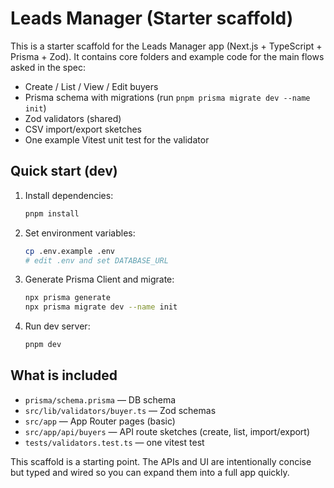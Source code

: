 # Leads Manager (Starter scaffold)

This is a starter scaffold for the Leads Manager app (Next.js + TypeScript + Prisma + Zod).
It contains core folders and example code for the main flows asked in the spec:
- Create / List / View / Edit buyers
- Prisma schema with migrations (run `pnpm prisma migrate dev --name init`)
- Zod validators (shared)
- CSV import/export sketches
- One example Vitest unit test for the validator

## Quick start (dev)

1. Install dependencies:
   ```bash
   pnpm install
   ```

2. Set environment variables:
   ```bash
   cp .env.example .env
   # edit .env and set DATABASE_URL
   ```

3. Generate Prisma Client and migrate:
   ```bash
   npx prisma generate
   npx prisma migrate dev --name init
   ```

4. Run dev server:
   ```bash
   pnpm dev
   ```

## What is included

- `prisma/schema.prisma` — DB schema
- `src/lib/validators/buyer.ts` — Zod schemas
- `src/app` — App Router pages (basic)
- `src/app/api/buyers` — API route sketches (create, list, import/export)
- `tests/validators.test.ts` — one vitest test

This scaffold is a starting point. The APIs and UI are intentionally concise but typed and wired so you can expand them into a full app quickly.
